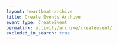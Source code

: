 ```yaml
---
layout: heartbeat-archive
title: Create Events Archive
event_type: CreateEvent
permalink: activity/archive/createevent/
excluded_in_search: true
---
```

